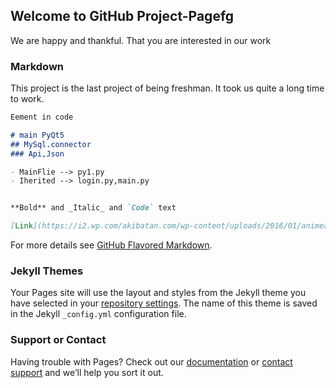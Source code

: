 ## Welcome to GitHub Project-Pagefg

We are happy and thankful. That you are interested in our work

### Markdown

This project is the last project of being freshman. It took us quite a long time to work.

```markdown
Eement in code

# main PyQt5
## MySql.connector
### Api,Json

- MainFlie --> py1.py
- Iherited --> login.py,main.py


**Bold** and _Italic_ and `Code` text

[Link](https://i2.wp.com/akibatan.com/wp-content/uploads/2016/01/animeanime-surveyed-how-japanese-watched-anime-in-2015.jpg?fit=1280%2C720&ssl=1) and ![Image](src)
```

For more details see [GitHub Flavored Markdown](https://guides.github.com/features/mastering-markdown/).

### Jekyll Themes

Your Pages site will use the layout and styles from the Jekyll theme you have selected in your [repository settings](https://github.com/NoteOrbit/Project-University/settings). The name of this theme is saved in the Jekyll `_config.yml` configuration file.

### Support or Contact

Having trouble with Pages? Check out our [documentation](https://docs.github.com/categories/github-pages-basics/) or [contact support](https://support.github.com/contact) and we’ll help you sort it out.
